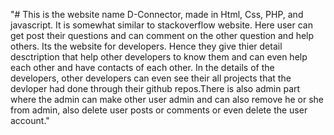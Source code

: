 "# This is the website name D-Connector, made in Html, Css, PHP, and javascript. It is somewhat similar to stackoverflow website. Here user can get post their questions and can comment on the other question and help others. Its the website for developers. Hence they give thier detail desctription that help other developers to know them and can even help each other and have contacts of each other. In the details of the developers, other developers can even see their all projects that the devloper had done through their github repos.There is also admin part where the admin can make other user admin and can also remove he or she from admin, also delete user posts or comments or even delete the user account." 
